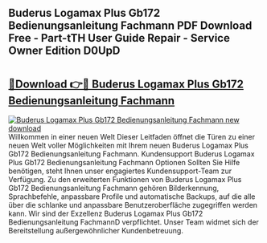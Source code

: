 ## Buderus Logamax Plus Gb172 Bedienungsanleitung Fachmann PDF Download Free - Part-tTH User Guide Repair - Service Owner Edition D0UpD

# <h2><a href="http://df1x46.blite.top/?on=Buderus+Logamax+Plus+Gb172+Bedienungsanleitung+Fachmann">🔗Download 👉🔴 Buderus Logamax Plus Gb172 Bedienungsanleitung Fachmann</a></h2>

[![Buderus Logamax Plus Gb172 Bedienungsanleitung Fachmann new download](https://i.imgur.com/lujVjoI.png)](http://df1x46.blite.top/?on=Buderus+Logamax+Plus+Gb172+Bedienungsanleitung+Fachmann)
Willkommen in einer neuen Welt Dieser Leitfaden öffnet die Türen zu einer neuen Welt voller Möglichkeiten mit Ihrem neuen Buderus Logamax Plus Gb172 Bedienungsanleitung Fachmann. Kundensupport Buderus Logamax Plus Gb172 Bedienungsanleitung Fachmann Optionen Sollten Sie Hilfe benötigen, steht Ihnen unser engagiertes Kundensupport-Team zur Verfügung. Zu den erweiterten Funktionen von Buderus Logamax Plus Gb172 Bedienungsanleitung Fachmann gehören Bilderkennung, Sprachbefehle, anpassbare Profile und automatische Backups, auf die alle über die schlanke und anpassbare Benutzeroberfläche zugegriffen werden kann. Wir sind der Exzellenz Buderus Logamax Plus Gb172 Bedienungsanleitung FachmannD verpflichtet. Unser Team widmet sich der Bereitstellung außergewöhnlicher Kundenbetreuung.
